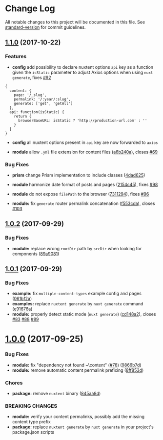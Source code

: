 # Change Log

All notable changes to this project will be documented in this file. See [standard-version](https://github.com/conventional-changelog/standard-version) for commit guidelines.

<a name="1.1.0"></a>
## [1.1.0](https://github.com/nuxt-community/nuxtent-module/compare/v1.0.2...v1.1.0) (2017-10-22)

### Features

* **config** add possibility to declare nuxtent options `api` key as a function
  given the `isStatic` parameter to adjust Axios options when using `nuxt generate`, fixes [#92](https://github.com/nuxt-community/nuxtent-module/issues/92)

```
{
  content: {
    page: '/_slug',
    permalink: '/:year/:slug',
    generate: ['get', 'getAll']
  },
  api: function(isStatic) {
    return {
      browserBaseURL: isStatic ? 'http://production-url.com' : ''
    }
  }
}
```

* **config** all nuxtent options present in `api` key are now forwarded to `axios`

* **module** allow `.yml` file extension for content files ([a6b240a](https://github.com/nuxt-community/nuxtent-module/commit/a6b240a1500a8861ee8cbfdae0f3cb2b34f235c0)), closes [#69](https://github.com/nuxt-community/nuxtent-module/issues/69)

### Bug Fixes

* **prism** change Prism implementation to include classes ([4dad625](https://github.com/nuxt-community/nuxtent-module/commit/4dad625ba6ec329cd327134cca3757d6abcd0f19))

* **module** harmonize date format of posts and pages ([2154c45](https://github.com/nuxt-community/nuxtent-module/commit/2154c4535fdcf0de268385c09aae64977b065ebb)), fixes [#98](https://github.com/nuxt-community/nuxtent-module/issues/98)

* **module** do not expose `filePath` to the browser ([7311294](https://github.com/nuxt-community/nuxtent-module/commit/7311294734270c093bf9c7379be043bba351504d)), fixes [#96](https://github.com/nuxt-community/nuxtent-module/issues/96)

* **module:** fix `generate` router permalink concatenation ([f553cda](https://github.com/nuxt-community/nuxtent-module/commit/f553cda)), closes [#103](https://github.com/nuxt-community/nuxtent-module/issues/103)


<a name="1.0.2"></a>
## [1.0.2](https://github.com/nuxt-community/nuxtent-module/compare/v1.0.1...v1.0.2) (2017-09-29)


### Bug Fixes

* **module:** replace wrong `rootDir` path by `srcDir` when looking for components ([89a9081](https://github.com/nuxt-community/nuxtent-module/commit/89a9081))



<a name="1.0.1"></a>
## [1.0.1](https://github.com/nuxt-community/nuxtent-module/compare/v1.0.0...v1.0.1) (2017-09-29)


### Bug Fixes

* **example:** fix `multiple-content-types` example config and pages ([061bf2a](https://github.com/nuxt-community/nuxtent-module/commit/061bf2a))
* **examples:** replace `nuxtent generate` by `nuxt generate` command ([e91676a](https://github.com/nuxt-community/nuxtent-module/commit/e91676a))
* **module:** properly detect static mode (`nuxt generate`) ([cd148a2](https://github.com/nuxt-community/nuxtent-module/commit/cd148a2)), closes [#83](https://github.com/nuxt-community/nuxtent-module/issues/83) [#88](https://github.com/nuxt-community/nuxtent-module/issues/88) [#89](https://github.com/nuxt-community/nuxtent-module/issues/89)



<a name="1.0.0"></a>
# [1.0.0](https://github.com/nuxt-community/nuxtent-module/compare/0.2.80...1.0.0) (2017-09-25)


### Bug Fixes

* **module:** fix "dependency not found ~\content" ([#78](https://github.com/nuxt-community/nuxtent-module/issues/78)) ([9866b7d](https://github.com/nuxt-community/nuxtent-module/commit/9866b7d))
* **module:** remove automatic content permalink prefixing ([8ff853d](https://github.com/nuxt-community/nuxtent-module/commit/8ff853d))


### Chores

* **package:** remove `nuxtent` binary ([845aa8d](https://github.com/nuxt-community/nuxtent-module/commit/845aa8d))


### BREAKING CHANGES

* **module:** verify your content permalinks, possibly add the missing content type prefix
* **package:** replace `nuxtent generate` by `nuxt generate` in your project's package.json scripts
